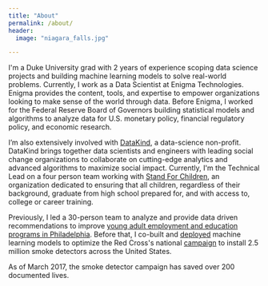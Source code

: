 ```yaml
---
title: "About"
permalink: /about/
header:
  image: "niagara_falls.jpg"

---
```


I'm a Duke University grad with 2 years of experience scoping data science projects and building machine learning models to solve real-world problems. Currently, I work as a Data Scientist at Enigma Technologies. Enigma provides the content, tools, and expertise to empower organizations looking to make sense of the world through data. Before Enigma, I worked for the Federal Reserve Board of Governors building statistical models and algorithms to analyze data for U.S. monetary policy, financial regulatory policy, and economic research.

I’m also extensively involved with [DataKind](http://www.datakind.org/), a data-science non-profit. DataKind brings together data scientists and engineers with leading social change organizations to collaborate on cutting-edge analytics and advanced algorithms to maximize social impact. Currently, I'm the Technical Lead on a four person team working with [Stand For Children](http://stand.org/), an organization dedicated to ensuring that all children, regardless of their background, graduate from high school prepared for, and with access to, college or career training.

Previously, I led a 30-person team to analyze and provide data driven recommendations to improve [young adult employment and education programs in Philadelphia](https://www.pyninc.org/). Before that, I co-built and [deployed](http://home-fire-risk.github.io/smoke_alarm_map/) machine learning models to optimize the Red Cross's national [campaign](http://www.redcross.org/get-help/prepare-for-emergencies/types-of-emergencies/fire/prevent-home-fire) to install 2.5 million smoke detectors across the United States.

As of March 2017, the smoke detector campaign has saved over 200 documented lives.

